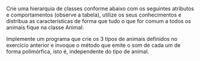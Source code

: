 Crie uma hierarquia de classes conforme abaixo com os seguintes atributos e
comportamentos (observe a tabela), utilize os seus conhecimentos e distribua as
características de forma que tudo o que for comum a todos os animais fique na classe
Animal:

Implemente um programa que crie os 3 tipos de animais definidos no exercício
anterior e invoque o método que emite o som de cada um de forma polimórfica, isto é, independente do tipo de animal.
